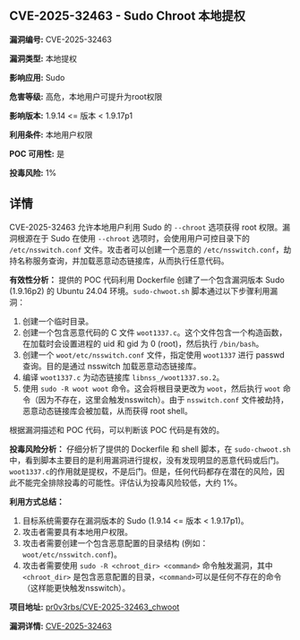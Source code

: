 ## CVE-2025-32463 - Sudo Chroot 本地提权

**漏洞编号:** CVE-2025-32463

**漏洞类型:** 本地提权

**影响应用:** Sudo

**危害等级:** 高危，本地用户可提升为root权限

**影响版本:** 1.9.14 <= 版本 < 1.9.17p1

**利用条件:** 本地用户权限

**POC 可用性:** 是

**投毒风险:** 1%

## 详情

CVE-2025-32463 允许本地用户利用 Sudo 的 `--chroot` 选项获得 root 权限。漏洞根源在于 Sudo 在使用 `--chroot` 选项时，会使用用户可控目录下的 `/etc/nsswitch.conf` 文件。攻击者可以创建一个恶意的 `/etc/nsswitch.conf`，劫持名称服务查询，并加载恶意动态链接库，从而执行任意代码。 

**有效性分析：**
提供的 POC 代码利用 Dockerfile 创建了一个包含漏洞版本 Sudo (1.9.16p2) 的 Ubuntu 24.04 环境。`sudo-chwoot.sh` 脚本通过以下步骤利用漏洞：

1.  创建一个临时目录。
2.  创建一个包含恶意代码的 C 文件 `woot1337.c`。这个文件包含一个构造函数，在加载时会设置进程的 uid 和 gid 为 0 (root)，然后执行 `/bin/bash`。
3.  创建一个 `woot/etc/nsswitch.conf` 文件，指定使用 `woot1337` 进行 passwd 查询。目的是通过 nsswitch 加载恶意动态链接库。
4.  编译 `woot1337.c` 为动态链接库 `libnss_/woot1337.so.2`。
5.  使用 `sudo -R woot woot` 命令。这会将根目录更改为 `woot`，然后执行 `woot` 命令（因为不存在，这里会触发nsswitch）。由于 `nsswitch.conf` 文件被劫持，恶意动态链接库会被加载，从而获得 root shell。

根据漏洞描述和 POC 代码，可以判断该 POC 代码是有效的。

**投毒风险分析：**
仔细分析了提供的 Dockerfile 和 shell 脚本，在 `sudo-chwoot.sh` 中，看到脚本主要目的是利用漏洞进行提权，没有发现明显的恶意代码或后门。`woot1337.c`的作用就是提权，不是后门。但是，任何代码都存在潜在的风险，因此不能完全排除投毒的可能性。评估认为投毒风险较低，大约 1%。

**利用方式总结：**

1.  目标系统需要存在漏洞版本的 Sudo (1.9.14 <= 版本 < 1.9.17p1)。
2.  攻击者需要具有本地用户权限。
3.  攻击者需要创建一个包含恶意配置的目录结构 (例如：`woot/etc/nsswitch.conf`)。
4.  攻击者需要使用 `sudo -R <chroot_dir> <command>` 命令触发漏洞，其中 `<chroot_dir>` 是包含恶意配置的目录，`<command>`可以是任何不存在的命令（这样能更快触发nsswitch）。

**项目地址:** [pr0v3rbs/CVE-2025-32463_chwoot](https://github.com/pr0v3rbs/CVE-2025-32463_chwoot)

**漏洞详情:** [CVE-2025-32463](https://nvd.nist.gov/vuln/detail/CVE-2025-32463)